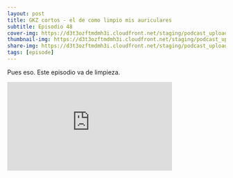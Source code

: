 ```yaml
---
layout: post
title: GKZ cortos - el de como limpio mis auriculares
subtitle: Episodio 48
cover-img: https://d3t3ozftmdmh3i.cloudfront.net/staging/podcast_uploaded_episode/14743809/14743809-1691102872051-b3ed364ecff1d.jpg
thumbnail-img: https://d3t3ozftmdmh3i.cloudfront.net/staging/podcast_uploaded_episode/14743809/14743809-1691102872051-b3ed364ecff1d.jpg
share-img: https://d3t3ozftmdmh3i.cloudfront.net/staging/podcast_uploaded_episode/14743809/14743809-1691102872051-b3ed364ecff1d.jpg
tags: [episode]
---
```


Pues eso. Este episodio va de limpieza.
<iframe src='https://podcasters.spotify.com/pod/show/geekingzone/embed/episodes/GKZ-cortos---el-de-como-limpio-mis-auriculares-e27j16u' height='204px' width='380px' frameborder='0' scrolling='no'></iframe>